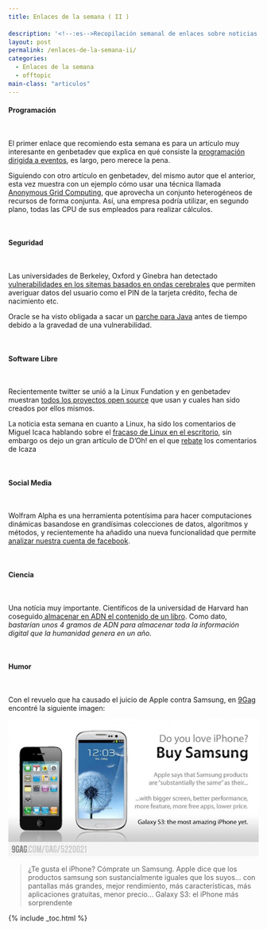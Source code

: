 ```yaml
---
title: Enlaces de la semana ( II )

description: '<!--:es-->Recopilación semanal de enlaces sobre noticias de la tecnología, informática y software libre<!--:-->'
layout: post
permalink: /enlaces-de-la-semana-ii/
categories:
  - Enlaces de la semana
  - offtopic
main-class: "articulos"
---
```

#### Programación

&nbsp;

El primer enlace que recomiendo esta semana es para un artículo muy interesante en genbetadev que explica en qué consiste la <a href="http://www.genbetadev.com/metodologias-de-programacion/impossible-programming" target="_blank">programación dirigida a eventos</a>, es largo, pero merece la pena.

Siguiendo con otro artículo en genbetadev, del mismo autor que el anterior, esta vez muestra con un ejemplo cómo usar una técnica llamada <a href="http://www.genbetadev.com/desarrollo-web/anonymous-grid-computing" target="_blank">Anonymous Grid Computing</a>, que aprovecha un conjunto heterogéneos de recursos de forma conjunta. Así, una empresa podría utilizar, en segundo plano, todas las CPU de sus empleados para realizar cálculos.

&nbsp;

#### Seguridad

&nbsp;

Las universidades de Berkeley, Oxford y Ginebra han detectado <a href="http://alt1040.com/2012/08/ondas-cerebrales-informacion-personal" target="_blank">vulnerabilidades en los sitemas basados en ondas cerebrales</a> que permiten averiguar datos del usuario como el PIN de la tarjeta crédito, fecha de nacimiento etc.

Oracle se ha visto obligada a sacar un <a href="http://muyseguridad.net/2012/08/31/oracle-publica-parche-para-java-actualizacion-obligatoria/" target="_blank">parche para Java</a> antes de tiempo debido a la gravedad de una vulnerabilidad.

&nbsp;

#### Software Libre

&nbsp;

Recientemente twitter se unió a la Linux Fundation y en genbetadev muestran <a href="http://www.genbetadev.com/herramientas/la-tecnologia-open-source-usada-y-desarrollada-por-twitter" target="_blank">todos los proyectos open source</a> que usan y cuales han sido creados por ellos mismos.

La noticia esta semana en cuanto a Linux, ha sido los comentarios de Miguel Icaca hablando sobre el <a href="http://www.genbeta.com/linux/miguel-de-icaza-linux-ha-fracasado-en-el-escritorio" target="_blank">fracaso de Linux en el escritorio</a>, sin embargo os dejo un gran artículo de D&#8217;Oh! en el que <a href="http://diegocg.blogspot.com.es/2012/09/lo-que-no-mato-linux-en-el-escritorio.html" target="_blank">rebate</a> los comentarios de Icaza

&nbsp;

#### Social Media

&nbsp;

Wolfram Alpha es una herramienta potentísima para hacer computaciones dinámicas basandose en grandísimas colecciones de datos, algoritmos y métodos, y recientemente ha añadido una nueva funcionalidad que permite <a href="http://www.genbeta.com/redes-sociales/analiza-tu-cuenta-de-facebook-con-wolfram-alpha" target="_blank">analizar nuestra cuenta de facebook</a>.

&nbsp;

#### Ciencia

&nbsp;

Una notícia muy importante. Científicos de la universidad de Harvard han coseguido<a href="http://noticiasdelaciencia.com/not/5047/almacenan_en_adn_el_contenido_de_un_libro" target="_blank"> almacenar en ADN el contenido de un libro</a>. Como dato, *bastarían unos 4 gramos de ADN para almacenar toda la información digital que la humanidad genera en un año.*

&nbsp;

#### Humor

&nbsp;

Con el revuelo que ha causado el juicio de Apple contra Samsung, en <a href="/humor/" target="_blank">9Gag</a> encontré la siguiente imagen:

<p style="text-align: center;">
  <a href="/assets/img/2012/09/5220021_700b1.jpg" target="_blank"><img  title="Apple vs Samsung" src="/assets/img/2012/09/5220021_700b1.jpg" alt=""  /></a>
</p>

> ¿Te gusta el iPhone? Cómprate un Samsung. Apple dice que los productos samsung son sustancialmente iguales que los suyos&#8230; con pantallas más grandes, mejor rendimiento, más características, más aplicaciones gratuitas, menor precio&#8230; Galaxy S3: el iPhone más sorprendente



{% include _toc.html %}
